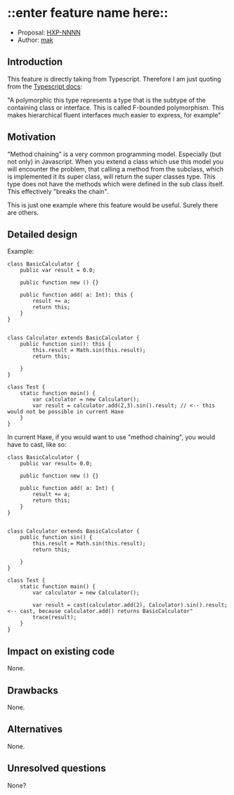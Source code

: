 # ::enter feature name here::

* Proposal: [HXP-NNNN](NNNN-filename.md)
* Author: [mak](https://github.com/matulkum)

## Introduction

This feature is directly taking from Typescript. Therefore I am just quoting from the [Typescript docs](https://www.typescriptlang.org/docs/handbook/advanced-types.html):

"A polymorphic this type represents a type that is the subtype of the containing class or interface. This is called F-bounded polymorphism. This makes hierarchical fluent interfaces much easier to express, for example"

## Motivation

"Method chaining" is a very common programming model. Especially (but not only) in Javascript. When you extend a class which use this model you will encounter the problem, that calling a method from the subclass, which is implemented it its super class, will return the super classes type. This type does not have the methods which were defined in the sub class itself. This effectively "breaks the chain".

This is just one example where this feature would be useful. Surely there are others.

## Detailed design

Example:
```
class BasicCalculator {
    public var result = 0.0;

    public function new () {}

    public function add( a: Int): this {
        result += a;
        return this;
    }
}


class Calculator extends BasicCalculator {
    public function sin(): this {
        this.result = Math.sin(this.result);
        return this; 
           
    }
}

class Test {
    static function main() {
        var calculator = new Calculator();
        var result = calculator.add(2,3).sin().result; // <-- this would not be possible in current Haxe
    }
}
```

In current Haxe, if you would want to use "method chaining", you would have to cast, like so:
```
class BasicCalculator {
    public var result= 0.0;

    public function new () {}

    public function add( a: Int) {
        result += a;
        return this;
    }
}


class Calculator extends BasicCalculator {
    public function sin() {
        this.result = Math.sin(this.result);
        return this; 
           
    }
}

class Test {
    static function main() {
        var calculator = new Calculator();

        var result = cast(calculator.add(2), Calculator).sin().result; <-- cast, because calculator.add() returns BasicCalculator"
        trace(result);
    }
}
``` 

## Impact on existing code

None.

## Drawbacks

None.

## Alternatives

None.

## Unresolved questions

None?
